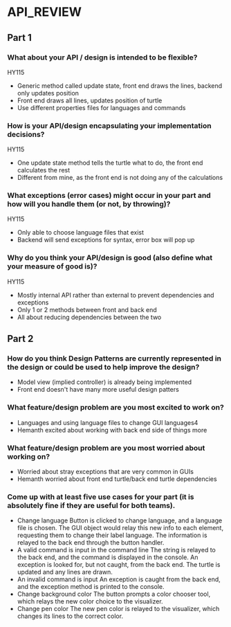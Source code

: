 # API_REVIEW

## Part 1

### What about your API / design is intended to be flexible?
HY115
* Generic method called update state, front end draws the lines, backend only updates position
* Front end draws all lines, updates position of turtle
* Use different properties files for languages and commands

### How is your API/design encapsulating your implementation decisions?
HY115
* One update state method tells the turtle what to do, the front end calculates the rest
* Different from mine, as the front end is not doing any of the calculations

### What exceptions (error cases) might occur in your part and how will you handle them (or not, by throwing)?
HY115
* Only able to choose language files that exist
* Backend will send exceptions for syntax, error box will pop up

### Why do you think your API/design is good (also define what your measure of good is)?
HY115
* Mostly internal API rather than external to prevent dependencies and exceptions
* Only 1 or 2 methods between front and back end
* All about reducing dependencies between the two


## Part 2

### How do you think Design Patterns are currently represented in the design or could be used to help improve the design?
* Model view (implied controller) is already being implemented
* Front end doesn't have many more useful design patters

### What feature/design problem are you most excited to work on?
* Languages and using language files to change GUI languages4
* Hemanth excited about working with back end side of things more

### What feature/design problem are you most worried about working on?
* Worried about stray exceptions that are very common in GUIs
* Hemanth worried about front end turtle/back end turtle dependencies

### Come up with at least five use cases for your part (it is absolutely fine if they are useful for both teams).
* Change language
Button is clicked to change language, and a language file is chosen. The GUI object would relay this new info to each element, requesting them to change their label language. The information is relayed to the back end through the button handler.
* A valid command is input in the command line
The string is relayed to the back end, and the command is displayed in the console. An exception is looked for, but not caught, from the back end. The turtle is updated and any lines are drawn.
* An invalid command is input
An exception is caught from the back end, and the exception method is printed to the console.
* Change background color
The button prompts a color chooser tool, which relays the new color choice to the visualizer.
* Change pen color
The new pen color is relayed to the visualizer, which changes its lines to the correct color.